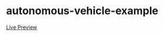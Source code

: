 # autonomous-vehicle-example

<a href="https://bglyvv.github.io/autonomous-vehicle/">Live Preview</a>
